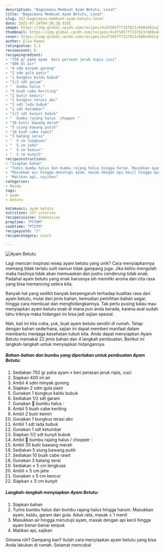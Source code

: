 ```yaml
---
description: "Bagaimana Membuat Ayam Betutu, Lezat"
title: "Bagaimana Membuat Ayam Betutu, Lezat"
slug: 352-bagaimana-membuat-ayam-betutu-lezat
date: 2021-07-24T04:36:28.019Z
image: https://img-global.cpcdn.com/recipes/4cd7505ff7157923/680x482cq70/ayam-betutu-foto-resep-utama.jpg
thumbnail: https://img-global.cpcdn.com/recipes/4cd7505ff7157923/680x482cq70/ayam-betutu-foto-resep-utama.jpg
cover: https://img-global.cpcdn.com/recipes/4cd7505ff7157923/680x482cq70/ayam-betutu-foto-resep-utama.jpg
author: Elva Ramos
ratingvalue: 3.1
reviewcount: 6
recipeingredient:
- "750 gr paha ayam  beri perasan jeruk nipis cuci"
- "400 ml air"
- "4 sdm minyak goreng"
- "2 sdm gula pasir"
- "1 bungkus kaldu bubuk"
- "1/2 sdt garam"
- "  bumbu halus "
- "5 buah cabe keriting"
- "2 butir kemiri"
- "1 bungkus terasi abc"
- "1 sdt lada bubuk"
- "1 sdt ketumbar"
- "1/2 sdt kunyit bubuk"
- "  bumbu rajang halus  chopper "
- "30 butir bawang merah"
- "5 siung bawang putih"
- "10 buah cabe rawit"
- "3 batang serai"
- "  5 cm lengkuas"
- "  5 cm jahe"
- "  5 cm kencur"
- "  5 cm kunyit"
recipeinstructions:
- "Siapkan bahan"
- "Tumis bumbu halus dan bumbu rajang halus hingga harum. Masukkan ayam, kaldu, garam dan gula. Aduk rata, masak ± 1 menit"
- "Masukkan air hingga menutupi ayam, masak dengan api kecil hingga ayam benar-benar empuk"
- "Matikan api, sajikan"
categories:
- Resep
tags:
- ayam
- betutu

katakunci: ayam betutu 
nutrition: 227 calories
recipecuisine: Indonesian
preptime: "PT39M"
cooktime: "PT37M"
recipeyield: "1"
recipecategory: Lunch

---
```



![Ayam Betutu](https://img-global.cpcdn.com/recipes/4cd7505ff7157923/680x482cq70/ayam-betutu-foto-resep-utama.jpg)

Lagi mencari inspirasi resep ayam betutu yang unik? Cara menyiapkannya memang tidak terlalu sulit namun tidak gampang juga. Jika keliru mengolah maka hasilnya tidak akan memuaskan dan justru cenderung tidak enak. Padahal ayam betutu yang enak harusnya sih memiliki aroma dan cita rasa yang bisa memancing selera kita.

Banyak hal yang sedikit banyak berpengaruh terhadap kualitas rasa dari ayam betutu, mulai dari jenis bahan, kemudian pemilihan bahan segar, hingga cara membuat dan menghidangkannya. Tak perlu pusing kalau mau menyiapkan ayam betutu enak di mana pun anda berada, karena asal sudah tahu triknya maka hidangan ini bisa jadi sajian spesial.




Nah, kali ini kita coba, yuk, buat ayam betutu sendiri di rumah. Tetap dengan bahan sederhana, sajian ini dapat memberi manfaat dalam membantu menjaga kesehatan tubuh kita. Anda dapat menyiapkan Ayam Betutu memakai 22 jenis bahan dan 4 langkah pembuatan. Berikut ini langkah-langkah untuk menyiapkan hidangannya.

<!--inarticleads1-->

##### Bahan-bahan dan bumbu yang diperlukan untuk pembuatan Ayam Betutu:

1. Sediakan 750 gr paha ayam » beri perasan jeruk nipis, cuci
1. Siapkan 400 ml air
1. Ambil 4 sdm minyak goreng
1. Siapkan 2 sdm gula pasir
1. Gunakan 1 bungkus kaldu bubuk
1. Sediakan 1/2 sdt garam
1. Gunakan  🥥 bumbu halus :
1. Ambil 5 buah cabe keriting
1. Ambil 2 butir kemiri
1. Gunakan 1 bungkus terasi abc
1. Ambil 1 sdt lada bubuk
1. Gunakan 1 sdt ketumbar
1. Siapkan 1/2 sdt kunyit bubuk
1. Ambil  🥥 bumbu rajang halus / chopper :
1. Ambil 30 butir bawang merah
1. Sediakan 5 siung bawang putih
1. Sediakan 10 buah cabe rawit
1. Gunakan 3 batang serai
1. Sediakan  ± 5 cm lengkuas
1. Ambil  ± 5 cm jahe
1. Gunakan  ± 5 cm kencur
1. Siapkan  ± 5 cm kunyit




<!--inarticleads2-->

##### Langkah-langkah menyiapkan Ayam Betutu:

1. Siapkan bahan
1. Tumis bumbu halus dan bumbu rajang halus hingga harum. Masukkan ayam, kaldu, garam dan gula. Aduk rata, masak ± 1 menit
1. Masukkan air hingga menutupi ayam, masak dengan api kecil hingga ayam benar-benar empuk
1. Matikan api, sajikan




Gimana nih? Gampang kan? Itulah cara menyiapkan ayam betutu yang bisa Anda lakukan di rumah. Selamat mencoba!
